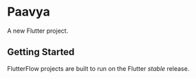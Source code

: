 # Paavya

A new Flutter project.

## Getting Started

FlutterFlow projects are built to run on the Flutter _stable_ release.
